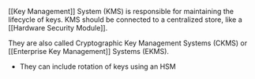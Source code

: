 [[Key Management]] System (KMS) is responsible for maintaining the lifecycle of keys.
KMS should be connected to a centralized store, like a [[Hardware Security Module]].

They are also called Cryptographic Key Management Systems (CKMS) or [[Enterprise Key Management]] Systems (EKMS).

- They can include rotation of keys using an HSM